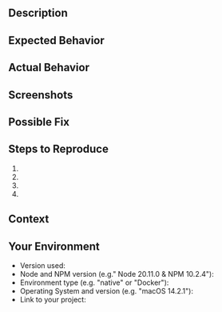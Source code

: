 <!--- Provide a general summary of the issue in the Title above -->

## Description
<!--- Provide a more detailed introduction to the issue itself, and why you consider it to be a bug -->

## Expected Behavior
<!--- Tell us what should happen -->

## Actual Behavior
<!--- Tell us what happens instead -->

## Screenshots
<!-- Provide images or videos showing the issue as it is happening --> 

## Possible Fix
<!--- Not obligatory, but suggest a fix or reason for the bug -->

## Steps to Reproduce
<!--- Provide a link to a live example, or an unambiguous set of steps to -->
<!--- reproduce this bug. Include code to reproduce, if relevant -->
1.
2.
3.
4.

## Context
<!--- How has this bug affected you? What were you trying to accomplish? -->

## Your Environment
<!--- Include as many relevant details about the environment you experienced the bug in -->
* Version used:
* Node and NPM version (e.g." Node 20.11.0 & NPM 10.2.4"):
* Environment type (e.g. "native" or "Docker"):
* Operating System and version (e.g. "macOS 14.2.1"):
* Link to your project: